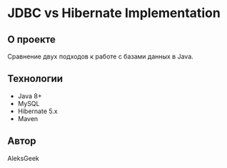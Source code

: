 # JDBC vs Hibernate Implementation

## О проекте
Сравнение двух подходов к работе с базами данных в Java.

## Технологии
- Java 8+
- MySQL
- Hibernate 5.x
- Maven

## Автор
AleksGeek
